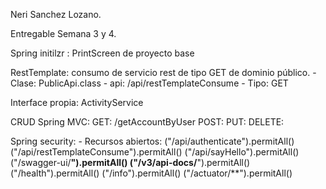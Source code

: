 Neri Sanchez Lozano.

Entregable Semana 3 y 4. 

Spring initilzr : PrintScreen de proyecto base

RestTemplate: consumo de servicio rest de tipo GET de dominio público.
	- Clase: PublicApi.class
	- api: /api/restTemplateConsume
	- Tipo: GET

Interface propia: ActivityService

CRUD Spring MVC:
	GET: /getAccountByUser
	POST: 
	PUT:
	DELETE:

Spring security:
	- Recursos abiertos: 
			("/api/authenticate").permitAll()
            ("/api/restTemplateConsume").permitAll()
            ("/api/sayHello").permitAll()
            ("/swagger-ui/**").permitAll()
            ("/v3/api-docs/**").permitAll()
            ("/health").permitAll()
            ("/info").permitAll()
            ("/actuator/**").permitAll() 